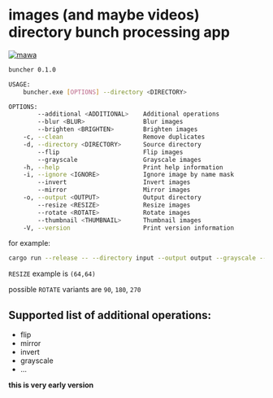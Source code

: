 images (and maybe videos) directory bunch processing app
========================================================

[![mawa](https://github.com/Miezhiko/buncher/actions/workflows/mawa.yml/badge.svg)](https://github.com/Miezhiko/buncher/actions/workflows/mawa.yml)

```bash
buncher 0.1.0

USAGE:
    buncher.exe [OPTIONS] --directory <DIRECTORY>

OPTIONS:
        --additional <ADDITIONAL>    Additional operations
        --blur <BLUR>                Blur images
        --brighten <BRIGHTEN>        Brighten images
    -c, --clean                      Remove duplicates
    -d, --directory <DIRECTORY>      Source directory
        --flip                       Flip images
        --grayscale                  Grayscale images
    -h, --help                       Print help information
    -i, --ignore <IGNORE>            Ignore image by name mask
        --invert                     Invert images
        --mirror                     Mirror images
    -o, --output <OUTPUT>            Output directory
        --resize <RESIZE>            Resize images
        --rotate <ROTATE>            Rotate images
        --thumbnail <THUMBNAIL>      Thumbnail images
    -V, --version                    Print version information
```

for example:

```bash
cargo run --release -- --directory input --output output --grayscale --clean --ignore my
```

`RESIZE` example is `(64,64)`

possible `ROTATE` variants are `90`, `180`, `270`

Supported list of additional operations:
----------------------------------------

 - flip
 - mirror
 - invert
 - grayscale
 - ...

**this is very early version**
